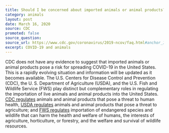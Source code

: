 ```yaml
---
title: Should I be concerned about imported animals or animal products?
category: animals
layout: post
date: March 16, 2020
source: CDC
promoted: false
source_question: 
source_url: https://www.cdc.gov/coronavirus/2019-ncov/faq.html#anchor_1584390773118
excerpt: COVID-19 and animals
---
```


CDC does not have any evidence to suggest that imported animals or animal products pose a risk for spreading COVID-19 in the United States. This is a rapidly evolving situation and information will be updated as it becomes available. The U.S. Centers for Disease Control and Prevention (CDC), the U. S. Department of Agriculture (USDA), and the U.S. Fish and Wildlife Service (FWS) play distinct but complementary roles in regulating the importation of live animals and animal products into the United States. [CDC regulates](https://www.cdc.gov/importation/index.html) animals and animal products that pose a threat to human health, [USDA regulates](https://www.aphis.usda.gov/aphis/ourfocus/animalhealth/animal-and-animal-product-import-information) animals and animal products that pose a threat to agriculture; and [FWS regulates](https://www.fws.gov/le/businesses.html) importation of endangered species and wildlife that can harm the health and welfare of humans, the interests of agriculture, horticulture, or forestry, and the welfare and survival of wildlife resources.
